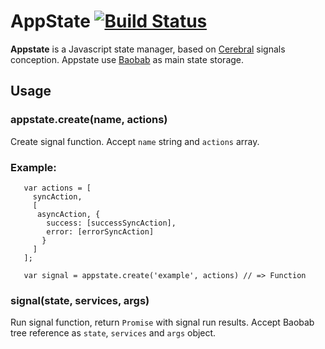 # AppState [![Build Status](https://travis-ci.org/markuplab/appstate.svg)](https://travis-ci.org/markuplab/appstate)

__Appstate__ is a Javascript state manager, based on [Cerebral](https://github.com/christianalfoni/cerebral) signals conception.
Appstate use [Baobab](https://github.com/Yomguithereal/baobab) as main state storage.

## Usage

### appstate.create(name, actions)

Create signal function. Accept `name` string and `actions` array.

### Example:

```
   var actions = [
     syncAction,
     [
      asyncAction, {
        success: [successSyncAction],
        error: [errorSyncAction]
       }
     ]
   ];
   
   var signal = appstate.create('example', actions) // => Function
```

### signal(state, services, args)

Run signal function, return `Promise` with signal run results.
Accept Baobab tree reference as `state`, `services` and `args` object.
